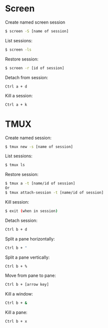 # Screen
Create named screen session
```bash
$ screen -S [name of session]
```

List sessions:
```bash
$ screen -ls
```

Restore session:
```bash
$ screen -r [id of session]
```

Detach from session:
```
Ctrl a + d
```

Kill a session:
```
Ctrl a + k
```

# TMUX
Create named session:
```bash
$ tmux new -s [name of session]
```

List sessions:
```bash
$ tmux ls
```

Restore session:
```bash
$ tmux a -t [name/id of session]
Or
$ tmux attach-session -t [name/id of session]
```

Kill session:
```bash
$ exit (when in session)
```

Detach session:
```bash
Ctrl b + d
```

Split a pane horizontally:
```bash
Ctrl b + "
```

Split a pane vertically:
```bash
Ctrl b + %
```

Move from pane to pane:
```bash
Ctrl b + [arrow key]
```

Kill a window:
```bash
Ctrl b + &
```

Kill a pane:
```bash
Ctrl b + x
```
